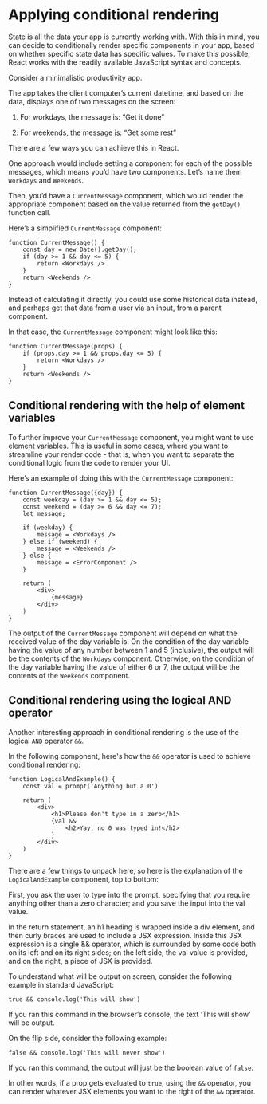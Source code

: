 # Applying conditional rendering

State is all the data your app is currently working with. With this in mind, you can decide to conditionally render specific components in your app, based on whether specific state data has specific values. To make this possible, React works with the readily available JavaScript syntax and concepts.

Consider a minimalistic productivity app.

The app takes the client computer’s current datetime, and based on the data, displays one of two messages on the screen:

1. For workdays, the message is: “Get it done”

2. For weekends, the message is: “Get some rest”

There are a few ways you can achieve this in React.

One approach would include setting a component for each of the possible messages, which means you’d have two components. Let’s name them `Workdays` and `Weekends`.

Then, you’d have a `CurrentMessage` component, which would render the appropriate component based on the value returned from the `getDay()` function call.

Here’s a simplified `CurrentMessage` component:

```
function CurrentMessage() {
    const day = new Date().getDay();
    if (day >= 1 && day <= 5) {
        return <Workdays />
    }
    return <Weekends />
}
```

Instead of calculating it directly, you could use some historical data instead, and perhaps get that data from a user via an input, from a parent component.

In that case, the `CurrentMessage` component might look like this:

```
function CurrentMessage(props) {
    if (props.day >= 1 && props.day <= 5) {
        return <Workdays />
    }
    return <Weekends />
}
```

## Conditional rendering with the help of element variables

To further improve your `CurrentMessage` component, you might want to use element variables. This is useful in some cases, where you want to streamline your render code - that is, when you want to separate the conditional logic from the code to render your UI.

Here’s an example of doing this with the `CurrentMessage` component:

```
function CurrentMessage({day}) {
    const weekday = (day >= 1 && day <= 5);
    const weekend = (day >= 6 && day <= 7);
    let message;

    if (weekday) {
        message = <Workdays />
    } else if (weekend) {
        message = <Weekends />
    } else {
        message = <ErrorComponent />
    }

    return (
        <div>
            {message}
        </div>
    )
}
```

The output of the `CurrentMessage` component will depend on what the received value of the day variable is. On the condition of the day variable having the value of any number between 1 and 5 (inclusive), the output will be the contents of the `Workdays` component. Otherwise, on the condition of the day variable having the value of either 6 or 7, the output will be the contents of the `Weekends` component.

## Conditional rendering using the logical AND operator

Another interesting approach in conditional rendering is the use of the logical `AND` operator `&&`.

In the following component, here's how the `&&` operator is used to achieve conditional rendering:

```
function LogicalAndExample() {
    const val = prompt('Anything but a 0')

    return (
        <div>
            <h1>Please don't type in a zero</h1>
            {val &&
                <h2>Yay, no 0 was typed in!</h2>
            }
        </div>
    )
}
```

There are a few things to unpack here, so here is the explanation of the `LogicalAndExample` component, top to bottom:

First, you ask the user to type into the prompt, specifying that you require anything other than a zero character; and you save the input into the val value.

In the return statement, an h1 heading is wrapped inside a div element, and then curly braces are used to include a JSX expression. Inside this JSX expression is a single && operator, which is surrounded by some code both on its left and on its right sides; on the left side, the val value is provided, and on the right, a piece of JSX is provided.

To understand what will be output on screen, consider the following example in standard JavaScript:

```
true && console.log('This will show')
```

If you ran this command in the browser’s console, the text ‘This will show’ will be output.

On the flip side, consider the following example:

```
false && console.log('This will never show')
```

If you ran this command, the output will just be the boolean value of `false`.

In other words, if a prop gets evaluated to `true`, using the `&&` operator, you can render whatever JSX elements you want to the right of the `&&` operator.
